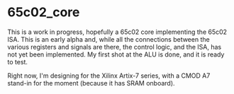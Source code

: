 # 65c02_core
This is a work in progress, hopefully a 65c02 core implementing the 65c02 ISA. This is an early alpha and, while all the connections between the various registers and signals are there, the control logic, and the ISA, has not yet been implemented. My first shot at the ALU is done, and it is ready to test.

Right now, I'm designing for the Xilinx Artix-7 series, with a CMOD A7 stand-in for the moment (because it has SRAM onboard).
